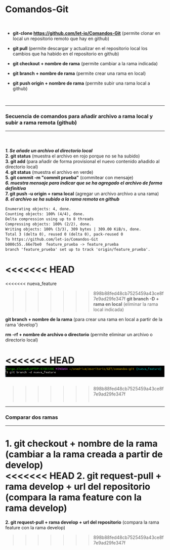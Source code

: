 # Comandos-Git

<br/>

- **<p>git-clone https://github.com/let-io/Comandos-Git** (permite clonar en local un repositorio remoto que hay en github)</p>
- **<p>git pull** (permite descargar y actualizar en el repositorio local los cambios que ha habido en el repositorio en github)</p>
- **<p>git checkout + nombre de rama** (permite cambiar a la rama indicada)</p>
- **<p>git branch + nombre de rama** (permite crear una rama en local)</p>
- **<p>git push origin + nombre de rama** (permite subir una rama local a github)</p>

<br/>
<hr/>

### Secuencia de comandos para añadir archivo a rama local y subir a rama remota (github) <br/><hr/><br/>

***1. Se añade un archivo al directorio local***<br/>
**2. git status** (muestra el archivo en rojo porque no se ha subido)<br/>
**3. git add** (para añadir de forma provisional el nuevo contenido añadido al directorio local)<br/>
**4. git status** (muestra el archivo en verde)<br/>
**5. git commit -m "commit prueba"** (commitear con mensaje)<br/>
***6. muestra mensaje para indicar que se ha agregado el archivo de forma definitiva***<br/>
**7. git push -u origin + rama local** (agregar un archivo archivo a una rama)<br/>
***8. el archivo se ha subido a la rama remota en github***

    Enumerating objects: 4, done.
    Counting objects: 100% (4/4), done.
    Delta compression using up to 8 threads
    Compressing objects: 100% (2/2), done.
    Writing objects: 100% (3/3), 309 bytes | 309.00 KiB/s, done.
    Total 3 (delta 0), reused 0 (delta 0), pack-reused 0
    To https://github.com/let-io/Comandos-Git
    b000c55..66e7be0  feature_prueba -> feature_prueba
    branch 'feature_prueba' set up to track 'origin/feature_prueba'.
    
<<<<<<< HEAD
=======
<<<<<<< nueva_feature
>>>>>>> 898b88fed48cb7525459a43ce8f7e9ad29fe347f
**git branch -D + rama en local** (eliminar la rama local indicada)<br/>

**git branch + nombre de la rama** (para crear una rama en local a partir de la rama 'develop')<br/>

**rm -rf + nombre de archivo o directorio** (permite eliminar un archivo o directorio local)<br/>

<<<<<<< HEAD
![Captura](captura.png "Captura")
=======

>>>>>>> 898b88fed48cb7525459a43ce8f7e9ad29fe347f
<br/><br/>

<hr/>

### Comparar dos ramas <hr/>

**1. git checkout + nombre de la rama** (cambiar a la rama creada a partir de develop)<br/>
<<<<<<< HEAD
**2. git request-pull + rama develop + url del repositorio** (compara la rama feature con la rama develop)
=======
**2. git request-pull + rama develop + url del repositorio** (compara la rama feature con la rama develop)
>>>>>>> 898b88fed48cb7525459a43ce8f7e9ad29fe347f
